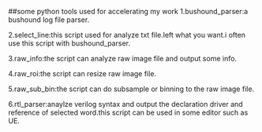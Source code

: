 ##some python tools used for accelerating my work
1.bushound_parser:a bushound log file parser.

2.select_line:this script used for analyze txt file.left what you want.i often use this script with bushound_parser.

3.raw_info:the script can analyze raw image file and output some info.

4.raw_roi:the script can resize raw image file.

5.raw_sub_bin:the script can do subsample or binning to the raw image file.

6.rtl_parser:anaylze verilog syntax and output the declaration driver and reference of selected word.this script can be used in some editor such as UE.

